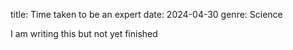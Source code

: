 title: Time taken to be an expert
date: 2024-04-30
genre: Science

I am writing this but not yet finished